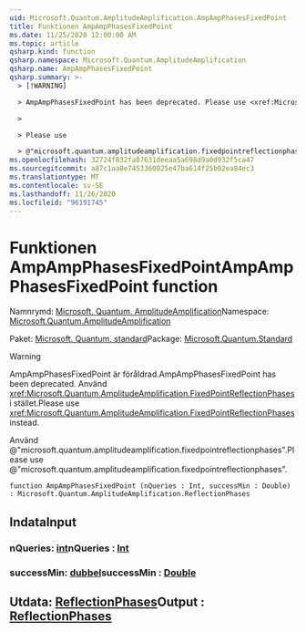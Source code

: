 ```yaml
---
uid: Microsoft.Quantum.AmplitudeAmplification.AmpAmpPhasesFixedPoint
title: Funktionen AmpAmpPhasesFixedPoint
ms.date: 11/25/2020 12:00:00 AM
ms.topic: article
qsharp.kind: function
qsharp.namespace: Microsoft.Quantum.AmplitudeAmplification
qsharp.name: AmpAmpPhasesFixedPoint
qsharp.summary: >-
  > [!WARNING]

  > AmpAmpPhasesFixedPoint has been deprecated. Please use <xref:Microsoft.Quantum.AmplitudeAmplification.FixedPointReflectionPhases> instead.

  >

  > Please use

  > @"microsoft.quantum.amplitudeamplification.fixedpointreflectionphases".
ms.openlocfilehash: 32724f832fa87631deeaa5a698d9a0d932f5ca47
ms.sourcegitcommit: a87c1aa8e7453360025e47ba614f25b02ea84ec3
ms.translationtype: MT
ms.contentlocale: sv-SE
ms.lasthandoff: 11/26/2020
ms.locfileid: "96191745"
---
```

# <a name="ampampphasesfixedpoint-function"></a><span data-ttu-id="390b8-102">Funktionen AmpAmpPhasesFixedPoint</span><span class="sxs-lookup"><span data-stu-id="390b8-102">AmpAmpPhasesFixedPoint function</span></span>

<span data-ttu-id="390b8-103">Namnrymd: [Microsoft. Quantum. AmplitudeAmplification](xref:Microsoft.Quantum.AmplitudeAmplification)</span><span class="sxs-lookup"><span data-stu-id="390b8-103">Namespace: [Microsoft.Quantum.AmplitudeAmplification](xref:Microsoft.Quantum.AmplitudeAmplification)</span></span>

<span data-ttu-id="390b8-104">Paket: [Microsoft. Quantum. standard](https://nuget.org/packages/Microsoft.Quantum.Standard)</span><span class="sxs-lookup"><span data-stu-id="390b8-104">Package: [Microsoft.Quantum.Standard](https://nuget.org/packages/Microsoft.Quantum.Standard)</span></span>


> [!WARNING]
> <span data-ttu-id="390b8-105">AmpAmpPhasesFixedPoint är föråldrad.</span><span class="sxs-lookup"><span data-stu-id="390b8-105">AmpAmpPhasesFixedPoint has been deprecated.</span></span> <span data-ttu-id="390b8-106">Använd <xref:Microsoft.Quantum.AmplitudeAmplification.FixedPointReflectionPhases> i stället.</span><span class="sxs-lookup"><span data-stu-id="390b8-106">Please use <xref:Microsoft.Quantum.AmplitudeAmplification.FixedPointReflectionPhases> instead.</span></span>
>
> <span data-ttu-id="390b8-107">Använd @"microsoft.quantum.amplitudeamplification.fixedpointreflectionphases".</span><span class="sxs-lookup"><span data-stu-id="390b8-107">Please use @"microsoft.quantum.amplitudeamplification.fixedpointreflectionphases".</span></span>



```qsharp
function AmpAmpPhasesFixedPoint (nQueries : Int, successMin : Double) : Microsoft.Quantum.AmplitudeAmplification.ReflectionPhases
```


## <a name="input"></a><span data-ttu-id="390b8-108">Indata</span><span class="sxs-lookup"><span data-stu-id="390b8-108">Input</span></span>

### <a name="nqueries--int"></a><span data-ttu-id="390b8-109">nQueries: [int](xref:microsoft.quantum.lang-ref.int)</span><span class="sxs-lookup"><span data-stu-id="390b8-109">nQueries : [Int](xref:microsoft.quantum.lang-ref.int)</span></span>




### <a name="successmin--double"></a><span data-ttu-id="390b8-110">successMin: [dubbel](xref:microsoft.quantum.lang-ref.double)</span><span class="sxs-lookup"><span data-stu-id="390b8-110">successMin : [Double](xref:microsoft.quantum.lang-ref.double)</span></span>





## <a name="output--reflectionphases"></a><span data-ttu-id="390b8-111">Utdata: [ReflectionPhases](xref:Microsoft.Quantum.AmplitudeAmplification.ReflectionPhases)</span><span class="sxs-lookup"><span data-stu-id="390b8-111">Output : [ReflectionPhases](xref:Microsoft.Quantum.AmplitudeAmplification.ReflectionPhases)</span></span>

